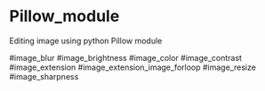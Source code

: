# Pillow_module

Editing image using python Pillow module

#image_blur
#image_brightness
#image_color
#image_contrast
#image_extension
#image_extension_image_forloop
#image_resize
#image_sharpness
